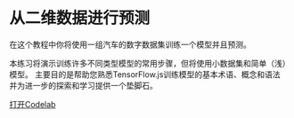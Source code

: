 # 从二维数据进行预测

在这个教程中你将使用一组汽车的数字数据集训练一个模型并且预测。

本练习将演示训练许多不同类型模型的常用步骤，但将使用小数据集和简单（浅）模型。
主要目的是帮助您熟悉TensorFlow.js训练模型的基本术语、概念和语法
并为进一步的探索和学习提供一个垫脚石。

<a class="button button-white" href="https://codelabs.developers.google.com/codelabs/tfjs-training-regression/index.html#0">打开Codelab</a>
